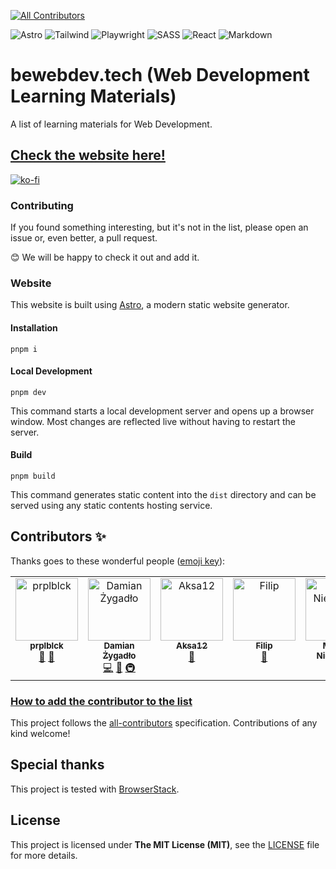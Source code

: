 <!-- ALL-CONTRIBUTORS-BADGE:START - Do not remove or modify this section -->

[![All Contributors](https://img.shields.io/badge/all_contributors-7-orange.svg?style=flat-square)](#contributors-)

<!-- ALL-CONTRIBUTORS-BADGE:END -->

![Astro](https://img.shields.io/badge/Astro-0C1222?style=for-the-badge&logo=astro&logoColor=FDFDFE)
![Tailwind](https://img.shields.io/badge/Tailwind_CSS-38B2AC?style=for-the-badge&logo=tailwind-css&logoColor=white)
![Playwright](https://img.shields.io/badge/Playwright-45ba4b?style=for-the-badge&logo=Playwright&logoColor=white)
![SASS](https://img.shields.io/badge/Sass-CC6699?style=for-the-badge&logo=sass&logoColor=white)
![React](https://img.shields.io/badge/React-20232A?style=for-the-badge&logo=react&logoColor=61DAFB)
![Markdown](https://img.shields.io/badge/Markdown-000000?style=for-the-badge&logo=markdown&logoColor=white)

# bewebdev.tech (Web Development Learning Materials)

A list of learning materials for Web Development.

## <a href="https://bewebdev.tech/">Check the website here!</a>

[![ko-fi](https://ko-fi.com/img/githubbutton_sm.svg)](https://ko-fi.com/J3J4761UB)

### Contributing

If you found something interesting, but it's not in the list, please open an issue or, even better, a pull request.

<p>😊 We will be happy to check it out and add it.</p>

### Website

This website is built using [Astro](https://astro.build/), a modern static website generator.

#### Installation

```
pnpm i
```

#### Local Development

```
pnpm dev
```

This command starts a local development server and opens up a browser window. Most changes are reflected live without having to restart the server.

#### Build

```
pnpm build
```

This command generates static content into the `dist` directory and can be served using any static contents hosting service.

## Contributors ✨

Thanks goes to these wonderful people ([emoji key](https://allcontributors.org/docs/en/emoji-key)):

<!-- ALL-CONTRIBUTORS-LIST:START - Do not remove or modify this section -->
<!-- prettier-ignore-start -->
<!-- markdownlint-disable -->
<table>
  <tbody>
    <tr>
      <td align="center" valign="top" width="14.28%"><a href="https://purpleblack.dev/"><img src="https://avatars.githubusercontent.com/u/55458485?v=4?s=100" width="100px;" alt="prplblck"/><br /><sub><b>prplblck</b></sub></a><br /><a href="https://github.com/NowYouKnowProgramming/webdev-learning-materials/commits?author=goodideagiver" title="Documentation">📖</a> <a href="#maintenance-goodideagiver" title="Maintenance">🚧</a></td>
      <td align="center" valign="top" width="14.28%"><a href="https://github.com/Willaiem"><img src="https://avatars.githubusercontent.com/u/25301582?v=4?s=100" width="100px;" alt="Damian Żygadło"/><br /><sub><b>Damian Żygadło</b></sub></a><br /><a href="https://github.com/NowYouKnowProgramming/webdev-learning-materials/commits?author=Willaiem" title="Code">💻</a> <a href="https://github.com/NowYouKnowProgramming/webdev-learning-materials/commits?author=Willaiem" title="Documentation">📖</a> <a href="#infra-Willaiem" title="Infrastructure (Hosting, Build-Tools, etc)">🚇</a></td>
      <td align="center" valign="top" width="14.28%"><a href="https://github.com/Aksa12"><img src="https://avatars.githubusercontent.com/u/41188167?v=4?s=100" width="100px;" alt="Aksa12"/><br /><sub><b>Aksa12</b></sub></a><br /><a href="#maintenance-Aksa12" title="Maintenance">🚧</a></td>
      <td align="center" valign="top" width="14.28%"><a href="https://github.com/skoczy01"><img src="https://avatars.githubusercontent.com/u/82238474?v=4?s=100" width="100px;" alt="Filip"/><br /><sub><b>Filip</b></sub></a><br /><a href="#maintenance-skoczy01" title="Maintenance">🚧</a></td>
      <td align="center" valign="top" width="14.28%"><a href="https://github.com/martindustry"><img src="https://avatars.githubusercontent.com/u/82864230?v=4?s=100" width="100px;" alt="Marcin Niemczyk"/><br /><sub><b>Marcin Niemczyk</b></sub></a><br /><a href="https://github.com/NowYouKnowProgramming/webdev-learning-materials/commits?author=martindustry" title="Documentation">📖</a></td>
      <td align="center" valign="top" width="14.28%"><a href="http://grzegorzpokorski.pl"><img src="https://avatars.githubusercontent.com/u/27455716?v=4?s=100" width="100px;" alt="Grzegorz Pokorski"/><br /><sub><b>Grzegorz Pokorski</b></sub></a><br /><a href="#a11y-grzegorzpokorski" title="Accessibility">️️️️♿️</a></td>
      <td align="center" valign="top" width="14.28%"><a href="https://github.com/getlaurekt"><img src="https://avatars.githubusercontent.com/u/58201840?v=4?s=100" width="100px;" alt="Muszkowy Potworek"/><br /><sub><b>Muszkowy Potworek</b></sub></a><br /><a href="https://github.com/NowYouKnowProgramming/webdev-learning-materials/commits?author=getlaurekt" title="Documentation">📖</a></td>
    </tr>
  </tbody>
</table>

<!-- markdownlint-restore -->
<!-- prettier-ignore-end -->

<!-- ALL-CONTRIBUTORS-LIST:END -->

### [How to add the contributor to the list](https://allcontributors.org/docs/en/bot/usage)

This project follows the [all-contributors](https://github.com/all-contributors/all-contributors) specification. Contributions of any kind welcome!

## Special thanks

<!-- This next line need to stay exactly as is. It is required for BrowserStack sponsorship. -->
This project is tested with [BrowserStack](https://www.browserstack.com/).

## License

This project is licensed under **The MIT License (MIT)**, see the
[LICENSE](LICENSE) file for more details.
